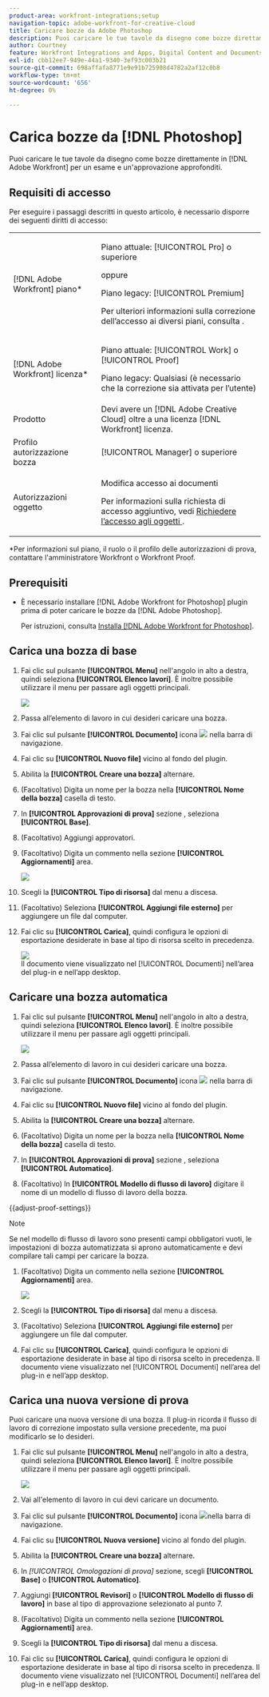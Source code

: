 ```yaml
---
product-area: workfront-integrations;setup
navigation-topic: adobe-workfront-for-creative-cloud
title: Caricare bozze da Adobe Photoshop
description: Puoi caricare le tue tavole da disegno come bozze direttamente in Adobe Workfront per una revisione e un'approvazione complete.
author: Courtney
feature: Workfront Integrations and Apps, Digital Content and Documents
exl-id: cbb12ee7-949e-44a1-9340-3ef93c003b21
source-git-commit: 698affafa8771e9e91b725908d4782a2af12c0b8
workflow-type: tm+mt
source-wordcount: '656'
ht-degree: 0%

---
```


# Carica bozze da [!DNL Photoshop]

Puoi caricare le tue tavole da disegno come bozze direttamente in [!DNL Adobe Workfront] per un esame e un&#39;approvazione approfonditi.

## Requisiti di accesso

Per eseguire i passaggi descritti in questo articolo, è necessario disporre dei seguenti diritti di accesso:

<table style="table-layout:auto"> 
 <col> 
 <col> 
 <tbody> 
  <tr> 
   <td role="rowheader">[!DNL Adobe Workfront] piano*</td> 
   <td> <p>Piano attuale: [!UICONTROL Pro] o superiore</p> <p>oppure</p> <p>Piano legacy: [!UICONTROL Premium]</p> <p>Per ulteriori informazioni sulla correzione dell’accesso ai diversi piani, consulta .</p> </td> 
  </tr> 
  <tr> 
   <td role="rowheader">[!DNL Adobe Workfront] licenza*</td> 
   <td> <p>Piano attuale: [!UICONTROL Work] o [!UICONTROL Proof]</p> <p>Piano legacy: Qualsiasi (è necessario che la correzione sia attivata per l’utente)</p> </td> 
  </tr> 
  <tr> 
   <td role="rowheader">Prodotto</td> 
   <td>Devi avere un [!DNL Adobe Creative Cloud] oltre a una licenza [!DNL Workfront] licenza.</td> 
  </tr> 
  <tr> 
   <td role="rowheader">Profilo autorizzazione bozza </td> 
   <td>[!UICONTROL Manager] o superiore</td> 
  </tr> 
  <tr> 
   <td role="rowheader">Autorizzazioni oggetto</td> 
   <td> <p>Modifica accesso ai documenti</p> <p>Per informazioni sulla richiesta di accesso aggiuntivo, vedi <a href="../../workfront-basics/grant-and-request-access-to-objects/request-access.md" class="MCXref xref">Richiedere l’accesso agli oggetti </a>.</p> </td> 
  </tr> 
 </tbody> 
</table>

&#42;Per informazioni sul piano, il ruolo o il profilo delle autorizzazioni di prova, contattare l&#39;amministratore Workfront o Workfront Proof.

## Prerequisiti

* È necessario installare [!DNL Adobe Workfront for Photoshop] plugin prima di poter caricare le bozze da [!DNL Adobe Photoshop].

   Per istruzioni, consulta [Installa [!DNL Adobe Workfront for Photoshop]](../../workfront-integrations-and-apps/adobe-workfront-for-creative-cloud/wf-cc-install-ps.md).

## Carica una bozza di base

1. Fai clic sul pulsante **[!UICONTROL Menu]** nell&#39;angolo in alto a destra, quindi seleziona **[!UICONTROL Elenco lavori]**. È inoltre possibile utilizzare il menu per passare agli oggetti principali.

   ![](assets/go-back-to-work-list-350x314.png)

1. Passa all’elemento di lavoro in cui desideri caricare una bozza.
1. Fai clic sul pulsante **[!UICONTROL Documento]** icona ![](assets/documents.png) nella barra di navigazione.
1. Fai clic su **[!UICONTROL Nuovo file]** vicino al fondo del plugin.
1. Abilita la **[!UICONTROL Creare una bozza]** alternare.
1. (Facoltativo) Digita un nome per la bozza nella **[!UICONTROL Nome della bozza]** casella di testo.
1. In **[!UICONTROL Approvazioni di prova]** sezione , seleziona **[!UICONTROL Base]**.
1. (Facoltativo) Aggiungi approvatori.
1. (Facoltativo) Digita un commento nella sezione **[!UICONTROL Aggiornamenti]** area.

   ![](assets/add-comment.png)

1. Scegli la **[!UICONTROL Tipo di risorsa]** dal menu a discesa.

1. (Facoltativo) Seleziona **[!UICONTROL Aggiungi file esterno]** per aggiungere un file dal computer.
1. Fai clic su **[!UICONTROL Carica]**, quindi configura le opzioni di esportazione desiderate in base al tipo di risorsa scelto in precedenza.

   ![](assets/plugin-files-350x307.png)\
   Il documento viene visualizzato nel [!UICONTROL Documenti] nell’area del plug-in e nell’app desktop.


## Caricare una bozza automatica

1. Fai clic sul pulsante **[!UICONTROL Menu]** nell&#39;angolo in alto a destra, quindi seleziona **[!UICONTROL Elenco lavori]**. È inoltre possibile utilizzare il menu per passare agli oggetti principali.

   ![](assets/go-back-to-work-list-350x314.png)

1. Passa all’elemento di lavoro in cui desideri caricare una bozza.
1. Fai clic sul pulsante **[!UICONTROL Documento]** icona ![](assets/documents.png) nella barra di navigazione.

1. Fai clic su **[!UICONTROL Nuovo file]** vicino al fondo del plugin.
1. Abilita la **[!UICONTROL Creare una bozza]** alternare.
1. (Facoltativo) Digita un nome per la bozza nella **[!UICONTROL Nome della bozza]** casella di testo.
1. In **[!UICONTROL Approvazioni di prova]** sezione , seleziona **[!UICONTROL Automatico]**.
1. (Facoltativo) In **[!UICONTROL Modello di flusso di lavoro]** digitare il nome di un modello di flusso di lavoro della bozza.

{{adjust-proof-settings}}

>[!NOTE]
>
> Se nel modello di flusso di lavoro sono presenti campi obbligatori vuoti, le impostazioni di bozza automatizzata si aprono automaticamente e devi compilare tali campi per caricare la bozza.


1. (Facoltativo) Digita un commento nella sezione **[!UICONTROL Aggiornamenti]** area.

   ![](assets/add-comment-automated-approval.png)

1. Scegli la **[!UICONTROL Tipo di risorsa]** dal menu a discesa.
1. (Facoltativo) Seleziona **[!UICONTROL Aggiungi file esterno]** per aggiungere un file dal computer.
1. Fai clic su **[!UICONTROL Carica]**, quindi configura le opzioni di esportazione desiderate in base al tipo di risorsa scelto in precedenza.
Il documento viene visualizzato nel [!UICONTROL Documenti] nell’area del plug-in e nell’app desktop.

## Carica una nuova versione di prova

Puoi caricare una nuova versione di una bozza. Il plug-in ricorda il flusso di lavoro di correzione impostato sulla versione precedente, ma puoi modificarlo se lo desideri.

1. Fai clic sul pulsante **[!UICONTROL Menu]** nell&#39;angolo in alto a destra, quindi seleziona **[!UICONTROL Elenco lavori]**. È inoltre possibile utilizzare il menu per passare agli oggetti principali.

   ![](assets/go-back-to-work-list-350x314.png)

1. Vai all&#39;elemento di lavoro in cui devi caricare un documento.
1. Fai clic sul pulsante **[!UICONTROL Documento]** icona ![](assets/documents.png)nella barra di navigazione.

1. Fai clic su **[!UICONTROL Nuova versione]** vicino al fondo del plugin.
1. Abilita la **[!UICONTROL Creare una bozza]** alternare.

1. In *[!UICONTROL *Omologazioni di prova]** sezione, scegli **[!UICONTROL Base]** o **[!UICONTROL Automatico]**.

1. Aggiungi **[!UICONTROL Revisori]** o **[!UICONTROL Modello di flusso di lavoro]** in base al tipo di approvazione selezionato al punto 7.

1. (Facoltativo) Digita un commento nella sezione **[!UICONTROL Aggiornamenti]** area.
1. Scegli la **[!UICONTROL Tipo di risorsa]** dal menu a discesa.
1. Fai clic su **[!UICONTROL Carica]**, quindi configura le opzioni di esportazione desiderate in base al tipo di risorsa scelto in precedenza.
Il documento viene visualizzato nel [!UICONTROL Documenti] nell’area del plug-in e nell’app desktop.
